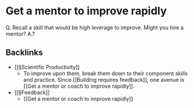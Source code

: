 # Get a mentor to improve rapidly

Q. Recall a skill that would be high leverage to improve. Might you hire a mentor?
A.?



## Backlinks
* [[§Scientific Productivity]]
	* To improve upon them, break them down to their component skills and practice. Since [[Building requires feedback]], one avenue is [[Get a mentor or coach to improve rapidly]].
* [[§Feedback]]
	* [[Get a mentor or coach to improve rapidly]]

<!-- {BearID:B6EA41C3-1ED1-4B64-8017-E25E84B17FDE-20759-00001DA3845BF778} -->
